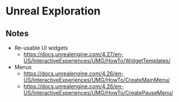 # Unreal Exploration

## Notes

* Re-usable UI widgets
  * https://docs.unrealengine.com/4.27/en-US/InteractiveExperiences/UMG/HowTo/WidgetTemplates/
* Menus
  * https://docs.unrealengine.com/4.26/en-US/InteractiveExperiences/UMG/HowTo/CreateMainMenu/
  * https://docs.unrealengine.com/4.26/en-US/InteractiveExperiences/UMG/HowTo/CreatePauseMenu/
